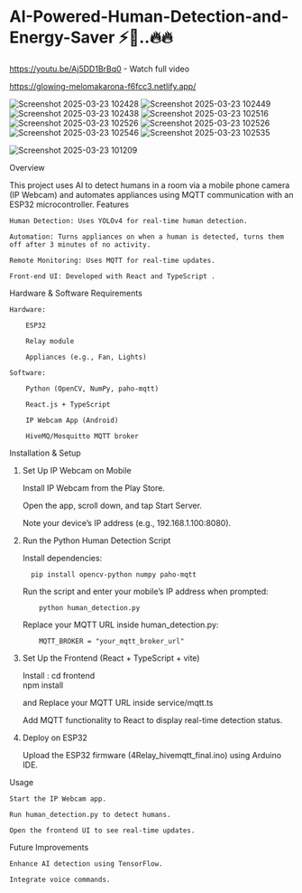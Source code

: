 # AI-Powered-Human-Detection-and-Energy-Saver ⚡🔌..🔥🔥

https://youtu.be/Aj5DD1BrBq0 - Watch full video

https://glowing-melomakarona-f6fcc3.netlify.app/ 

![Screenshot 2025-03-23 102428](https://github.com/user-attachments/assets/8484715a-fe32-45aa-8f7b-e8dbf9ad9d7d)
![Screenshot 2025-03-23 102449](https://github.com/user-attachments/assets/a3d989c3-27d4-40ef-9ef8-6e43e90102d5)
![Screenshot 2025-03-23 102438](https://github.com/user-attachments/assets/d311fdb5-fbe6-4ab5-abad-44922815205b)
![Screenshot 2025-03-23 102516](https://github.com/user-attachments/assets/8f7b8524-09a5-464b-89c1-6f2c1c991e93)
![Screenshot 2025-03-23 102526](https://github.com/user-attachments/assets/f99de6bb-4654-40e7-a7b7-028ca37ef8e5)
![Screenshot 2025-03-23 102526](https://github.com/user-attachments/assets/f99de6bb-4654-40e7-a7b7-028ca37ef8e5)
![Screenshot 2025-03-23 102546](https://github.com/user-attachments/assets/8e143b2e-68a3-4260-a1c2-06e6286b8f56)
![Screenshot 2025-03-23 102535](https://github.com/user-attachments/assets/be244ec2-d146-4772-a622-11efd626d5d7)



![Screenshot 2025-03-23 101209](https://github.com/user-attachments/assets/1d9232b0-c242-42f8-b076-82fea3a81fb0)



Overview

This project uses AI to detect humans in a room via a mobile phone camera (IP Webcam) and automates appliances using MQTT communication with an ESP32 microcontroller.
Features

    Human Detection: Uses YOLOv4 for real-time human detection.

    Automation: Turns appliances on when a human is detected, turns them off after 3 minutes of no activity.

    Remote Monitoring: Uses MQTT for real-time updates.

    Front-end UI: Developed with React and TypeScript .

Hardware & Software Requirements

    Hardware:

        ESP32

        Relay module

        Appliances (e.g., Fan, Lights)

    Software:

        Python (OpenCV, NumPy, paho-mqtt)

        React.js + TypeScript

        IP Webcam App (Android)

        HiveMQ/Mosquitto MQTT broker

Installation & Setup
1. Set Up IP Webcam on Mobile

    Install IP Webcam from the Play Store.

    Open the app, scroll down, and tap Start Server.

    Note your device’s IP address (e.g., 192.168.1.100:8080).
   

3. Run the Python Human Detection Script

    Install dependencies:

         pip install opencv-python numpy paho-mqtt

    Run the script and enter your mobile’s IP address when prompted:

           python human_detection.py

    Replace your MQTT URL inside human_detection.py:

           MQTT_BROKER = "your_mqtt_broker_url"
   
3. Set Up the Frontend (React + TypeScript + vite)

    Install : 
                 cd frontend  
                 npm install  

    and Replace your MQTT URL inside service/mqtt.ts

    Add MQTT functionality to React to display real-time detection status.
   

5. Deploy on ESP32

    Upload the ESP32 firmware (4Relay_hivemqtt_final.ino) using Arduino IDE.
   

Usage

    Start the IP Webcam app.

    Run human_detection.py to detect humans.

    Open the frontend UI to see real-time updates.

Future Improvements

    Enhance AI detection using TensorFlow.

    Integrate voice commands.




